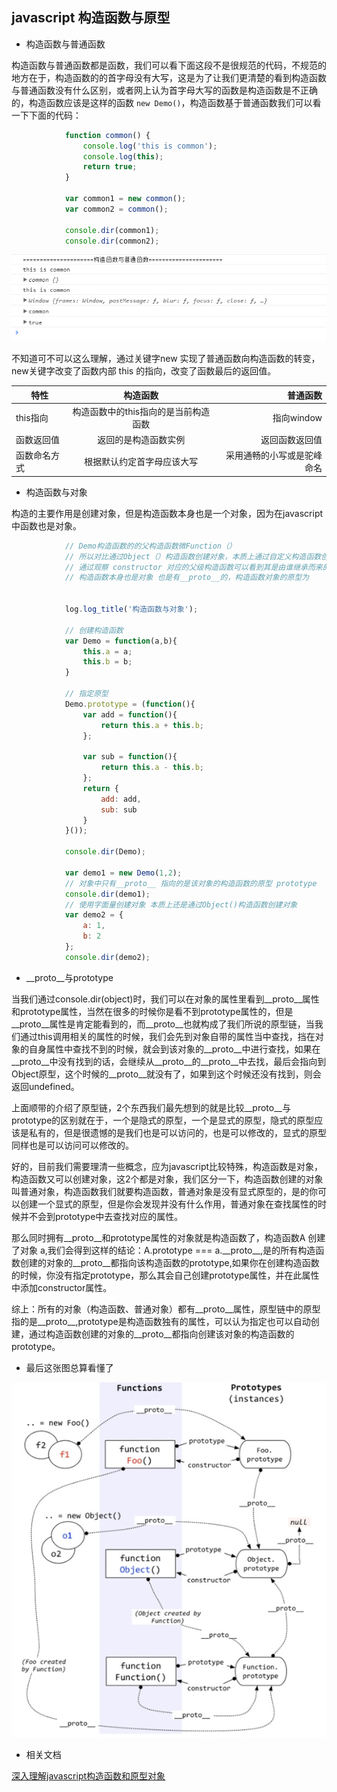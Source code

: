 ## javascript 构造函数与原型

- 构造函数与普通函数

构造函数与普通函数都是函数，我们可以看下面这段不是很规范的代码，不规范的地方在于，构造函数的的首字母没有大写，这是为了让我们更清楚的看到构造函数与普通函数没有什么区别，或者网上认为首字母大写的函数是构造函数是不正确的，构造函数应该是这样的函数 ```` new Demo() ````，构造函数基于普通函数我们可以看一下下面的代码：

````javascript
            function common() {
                console.log('this is common');
                console.log(this);
                return true;
            }

            var common1 = new common();
            var common2 = common();

            console.dir(common1);
            console.dir(common2);
````

![此处显示的是如何设置的图片](/img/javascript/result1.png)

不知道可不可以这么理解，通过关键字new 实现了普通函数向构造函数的转变，new关键字改变了函数内部 this 的指向，改变了函数最后的返回值。

| 特性          | 构造函数       | 普通函数 |
| ------------- |:-------------:| -----:|
| this指向      | 构造函数中的this指向的是当前构造函数 | 指向window |
| 函数返回值      | 返回的是构造函数实例      |   返回函数返回值 |
| 函数命名方式 | 根据默认约定首字母应该大写     |    采用通畅的小写或是驼峰命名 |

- 构造函数与对象

构造的主要作用是创建对象，但是构造函数本身也是一个对象，因为在javascript中函数也是对象。

````javascript
            // Demo构造函数的的父构造函数微Function（）
            // 所以对比通过Object（）构造函数创建对象，本质上通过自定义构造函数创建对象与Object()构造函数创建对象本质上是一样的
            // 通过观察 constructor 对应的父级构造函数可以看到其是由谁继承而来的
            // 构造函数本身也是对象 也是有__proto__的，构造函数对象的原型为


            log.log_title('构造函数与对象');

            // 创建构造函数
            var Demo = function(a,b){
                this.a = a;
                this.b = b;
            }

            // 指定原型
            Demo.prototype = (function(){
                var add = function(){
                    return this.a + this.b;
                };

                var sub = function(){
                    return this.a - this.b;
                };
                return {
                    add: add,
                    sub: sub
                }
            }());

            console.dir(Demo);

            var demo1 = new Demo(1,2);
            // 对象中只有__proto__ 指向的是该对象的构造函数的原型 prototype
            console.dir(demo1);
            // 使用字面量创建对象 本质上还是通过Object()构造函数创建对象
            var demo2 = {
                a: 1,
                b: 2
            };
            console.dir(demo2);
````

- \_\_proto__与prototype

当我们通过console.dir(object)时，我们可以在对象的属性里看到\_\_proto\_\_属性和prototype属性，当然在很多的时候你是看不到prototype属性的，但是 \_\_proto\_\_属性是肯定能看到的，而\_\_proto\_\_也就构成了我们所说的原型链，当我们通过this调用相关的属性的时候，我们会先到对象自带的属性当中查找，挡在对象的自身属性中查找不到的时候，就会到该对象的\_\_proto\_\_中进行查找，如果在\_\_proto\_\_中没有找到的话，会继续从\_\_proto\_\_的\_\_proto\_\_中去找，最后会指向到Object原型，这个时候的\_\_proto\_\_就没有了，如果到这个时候还没有找到，则会返回undefined。

上面顺带的介绍了原型链，2个东西我们最先想到的就是比较\_\_proto\_\_与prototype的区别就在于，一个是隐式的原型，一个是显式的原型，隐式的原型应该是私有的，但是很遗憾的是我们也是可以访问的，也是可以修改的，显式的原型同样也是可以访问可以修改的。

好的，目前我们需要理清一些概念，应为javascript比较特殊，构造函数是对象，构造函数又可以创建对象，这2个都是对象，我们区分一下，构造函数创建的对象叫普通对象，构造函数我们就要构造函数，普通对象是没有显式原型的，是的你可以创建一个显式的原型，但是你会发现并没有什么作用，普通对象在查找属性的时候并不会到prototype中去查找对应的属性。

那么同时拥有\_\_proto\_\_和prototype属性的对象就是构造函数了，构造函数A 创建了对象 a,我们会得到这样的结论：A.prototype === a.\_\_proto\_\_,是的所有构造函数创建的对象的\_\_proto\_\_都指向该构造函数的prototype,如果你在创建构造函数的时候，你没有指定prototype，那么其会自己创建prototype属性，并在此属性中添加constructor属性。

综上：所有的对象（构造函数、普通对象）都有\_\_proto\_\_属性，原型链中的原型指的是\_\_proto\_\_,prototype是构造函数独有的属性，可以认为指定也可以自动创建，通过构造函数创建的对象的\_\_proto\_\_都指向创建该对象的构造函数的prototype。


- 最后这张图总算看懂了

![applyerror](/img/javascript/prototype.jpg)




- 相关文档

[深入理解javascript构造函数和原型对象](http://www.jb51.net/article/55539.htm#card_1508137382789_9336)